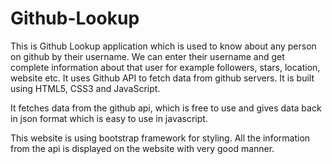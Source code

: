 # Github-Lookup
This is Github Lookup application which is used to know about any person on github by their username. We can enter their username and get complete information about that user for example followers, stars, location, website etc. It uses Github API to fetch data from github servers. It is built using HTML5, CSS3 and JavaScript.


It fetches data from the github api, which is free to use and gives data back in json format which is easy to use in javascript.


This website is using bootstrap framework for styling. All the information from the api is displayed on the website with very 
good manner.
